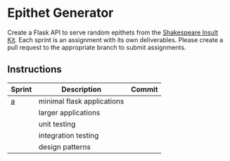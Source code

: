 # Epithet Generator

Create a Flask API to serve random epithets from the [Shakespeare Insult Kit](http://www.pangloss.com/seidel/shake_rule.html).
Each sprint is an assignment with its own deliverables. Please create a pull request to the appropriate branch to submit
assignments. 

## Instructions
Sprint|Description|Commit
---|---|---|
[a]()|minimal flask applications|
| |larger applications|
| |unit testing|
| |integration testing|
| |design patterns|
